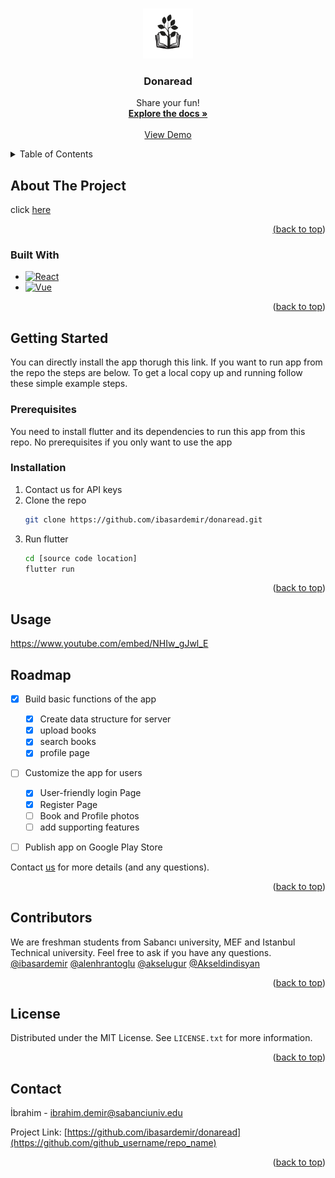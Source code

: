 <!-- Improved compatibility of back to top link: See: https://github.com/othneildrew/Best-README-Template/pull/73 -->
<a name="readme-top"></a>
<!--
*** Thanks for checking out the Best-README-Template. If you have a suggestion
*** that would make this better, please fork the repo and create a pull request
*** or simply open an issue with the tag "enhancement".
*** Don't forget to give the project a star!
*** Thanks again! Now go create something AMAZING! :D
-->



<!-- PROJECT SHIELDS -->
<!--
*** I'm using markdown "reference style" links for readability.
*** Reference links are enclosed in brackets [ ] instead of parentheses ( ).
*** See the bottom of this document for the declaration of the reference variables
*** for contributors-url, forks-url, etc. This is an optional, concise syntax you may use.
*** https://www.markdownguide.org/basic-syntax/#reference-style-links
-->





<!-- PROJECT LOGO -->
<br />
<div align="center">
  <a href="https://github.com/ibasardemir/donaread">
    <img src="assets/image.png" alt="Logo" width="80" height="80">
  </a>

<h3 align="center">Donaread</h3>

  <p align="center">
    Share your fun!
    <br />
    <a href="https://github.com/ibasardemir/donaread"><strong>Explore the docs »</strong></a>
    <br />
    <br />
    <a href="https://github.com/github_username/repo_name">View Demo</a>
  </p>
</div>



<!-- TABLE OF CONTENTS -->
<details>
  <summary>Table of Contents</summary>
  <ol>
    <li>
      <a href="#about-the-project">About The Project</a>
      <ul>
        <li><a href="#built-with">Built With</a></li>
      </ul>
    </li>
    <li>
      <a href="#getting-started">Getting Started</a>
      <ul>
        <li><a href="#prerequisites">Prerequisites</a></li>
        <li><a href="#installation">Installation</a></li>
      </ul>
    </li>
    <li><a href="#usage">Usage</a></li>
    <li><a href="#roadmap">Roadmap</a></li>
    <li><a href="#contributing">Contributing</a></li>
    <li><a href="#license">License</a></li>
    <li><a href="#contact">Contact</a></li>
    <li><a href="#acknowledgments">Acknowledgments</a></li>
  </ol>
</details>



<!-- ABOUT THE PROJECT -->
## About The Project

click <a href="https://www.youtube.com/embed/NHIw_gJwl_E">here


<p align="right">(<a href="#readme-top">back to top</a>)</p>



### Built With


* [![React][React.js]][React-url]
* [![Vue][Vue.js]][Vue-url]

<p align="right">(<a href="#readme-top">back to top</a>)</p>



<!-- GETTING STARTED -->
## Getting Started

You can directly install the app thorugh this link. If you want to run app from the repo the steps are below.
To get a local copy up and running follow these simple example steps.

### Prerequisites

You need to install flutter and its dependencies to run this app from this repo. 
No prerequisites if you only want to use the app

### Installation

1. Contact us for API keys
2. Clone the repo
   ```sh
   git clone https://github.com/ibasardemir/donaread.git
   ```
3. Run flutter
   ```sh
   cd [source code location]
   flutter run
   ```
<p align="right">(<a href="#readme-top">back to top</a>)</p>



<!-- USAGE EXAMPLES -->
## Usage
https://www.youtube.com/embed/NHIw_gJwl_E


<!-- ROADMAP -->
## Roadmap

- [x] Build basic functions of the app
	- [x] Create data structure for server
	- [x] upload books
	- [x] search books
	- [x] profile page
- [ ] Customize the app for users
     - [x] User-friendly login Page
     - [x] Register Page
     - [ ] Book and Profile photos
     - [ ] add supporting features
- [ ] Publish app on Google Play Store


Contact [us](#contact-top) for more details (and any questions).

<p align="right">(<a href="#readme-top">back to top</a>)</p>



<!-- CONTRIBUTORS -->
## Contributors

We are freshman students from Sabancı university, MEF and Istanbul Technical university. Feel free to ask if you have any questions.
<a href="https://github.com/ibasardemir">@ibasardemir</a>
<a href="https://github.com/alenhrantoglu">@alenhrantoglu</a>
<a href="https://github.com/akselugur">@akselugur</a>
<a href="https://github.com/Akseldindisyan">@Akseldindisyan</a>



<p align="right">(<a href="#readme-top">back to top</a>)</p>



<!-- LICENSE -->
## License

Distributed under the MIT License. See `LICENSE.txt` for more information.

<p align="right">(<a href="#readme-top">back to top</a>)</p>



<!-- CONTACT -->
<a name="contact-top"></a>
## Contact

İbrahim - ibrahim.demir@sabanciuniv.edu

Project Link: [https://github.com/ibasardemir/donaread](https://github.com/github_username/repo_name)

<p align="right">(<a href="#readme-top">back to top</a>)</p>








<!-- MARKDOWN LINKS & IMAGES -->
<!-- https://www.markdownguide.org/basic-syntax/#reference-style-links -->
[contributors-shield]: https://img.shields.io/github/contributors/github_username/repo_name.svg?style=for-the-badge
[contributors-url]: https://github.com/github_username/repo_name/graphs/contributors
[forks-shield]: https://img.shields.io/github/forks/github_username/repo_name.svg?style=for-the-badge
[forks-url]: https://github.com/github_username/repo_name/network/members
[stars-shield]: https://img.shields.io/github/stars/github_username/repo_name.svg?style=for-the-badge
[stars-url]: https://github.com/github_username/repo_name/stargazers
[issues-shield]: https://img.shields.io/github/issues/github_username/repo_name.svg?style=for-the-badge
[issues-url]: https://github.com/github_username/repo_name/issues
[license-shield]: https://img.shields.io/github/license/github_username/repo_name.svg?style=for-the-badge
[license-url]: https://github.com/github_username/repo_name/blob/master/LICENSE.txt
[linkedin-shield]: https://img.shields.io/badge/-LinkedIn-black.svg?style=for-the-badge&logo=linkedin&colorB=555
[linkedin-url]: https://linkedin.com/in/linkedin_username
[product-screenshot]: /assets/image.png
[Next.js]: https://img.shields.io/badge/next.js-000000?style=for-the-badge&logo=nextdotjs&logoColor=white
[Next-url]: https://nextjs.org/
[React.js]: https://img.shields.io/badge/Flutter-20232A?style=for-the-badge&logo=flutter&logoColor=61DAFB
[React-url]: https://flutter.dev/
[Vue.js]: https://img.shields.io/badge/Firebase-35495E?style=for-the-badge&logo=firebase&logoColor=orange
[Vue-url]: https://firebase.google.com/
[Angular.io]: https://img.shields.io/badge/flutter?style=for-the-badge&logo=angular&logoColor=white
[Angular-url]: https://angular.io/
[Svelte.dev]: https://img.shields.io/badge/Svelte-4A4A55?style=for-the-badge&logo=svelte&logoColor=FF3E00
[Svelte-url]: https://svelte.dev/
[Laravel.com]: https://img.shields.io/badge/Laravel-FF2D20?style=for-the-badge&logo=laravel&logoColor=white
[Laravel-url]: https://laravel.com
[Bootstrap.com]: https://img.shields.io/badge/Bootstrap-563D7C?style=for-the-badge&logo=bootstrap&logoColor=white
[Bootstrap-url]: https://getbootstrap.com
[JQuery.com]: https://img.shields.io/badge/jQuery-0769AD?style=for-the-badge&logo=jquery&logoColor=white
[JQuery-url]: https://jquery.com
